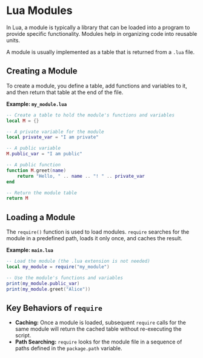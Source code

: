 # Lua Modules

In Lua, a module is typically a library that can be loaded into a program to provide specific functionality. Modules help in organizing code into reusable units.

A module is usually implemented as a table that is returned from a `.lua` file.

## Creating a Module

To create a module, you define a table, add functions and variables to it, and then return that table at the end of the file.

**Example: `my_module.lua`**
```lua
-- Create a table to hold the module's functions and variables
local M = {}

-- A private variable for the module
local private_var = "I am private"

-- A public variable
M.public_var = "I am public"

-- A public function
function M.greet(name)
    return "Hello, " .. name .. "! " .. private_var
end

-- Return the module table
return M
```

## Loading a Module

The `require()` function is used to load modules. `require` searches for the module in a predefined path, loads it only once, and caches the result.

**Example: `main.lua`**
```lua
-- Load the module (the .lua extension is not needed)
local my_module = require("my_module")

-- Use the module's functions and variables
print(my_module.public_var)
print(my_module.greet("Alice"))
```

## Key Behaviors of `require`

*   **Caching:** Once a module is loaded, subsequent `require` calls for the same module will return the cached table without re-executing the script.
*   **Path Searching:** `require` looks for the module file in a sequence of paths defined in the `package.path` variable.
